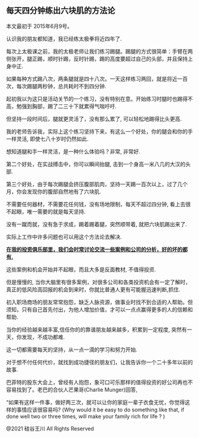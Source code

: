 ## 每天四分钟练出六块肌的方法论

本文最初于 2015年6月9号。

认识我的朋友都知道，我已经练太极拳将近四年了.

每次上太极课之前，我的太极老师让我们练习踢腿。踢腿的方式很简单：手臂在两侧张开，腿正踢，顺时针踢，反时针踢，踢的高度要超过自己的头部，并且保持上身中正.

如果每种方式踢八次，两条腿就是四十八次。一天这样练习两回，就是将近一百次，每次踢腿两秒钟，总共耗时不到四分钟.

起初我以为这只是活动关节的一个练习，没有特别在意。开始练习时腿时也踢得不高，勉强到胸部，踢了二三十下就累得气喘吁吁.

但坚持一段时间后，腿就更灵活了，没有那么累了, 可以轻松地踢得比头更高.

我的老师告诉我，实际上这个练习坚持下来，有这么一个好处，你的腿会和你的手一样灵活, 即使七八十岁时仍然如此.

想知道腿和手一样灵活，是一种什么体验吗？非常, 非常好.

第二个好处，在实战搏击中，你可以瞬间抬腿, 击到一个身高一米八几的大汉的头部.

第三个好处，由于每次踢腿会挤压腹部肌肉，坚持一天踢一百次以上，过了几个月，你会发现你的腹部自然地有了六块肌.

不需要任何器材，不需要花任何钱，没有场地限制，每天不超过四分钟, 看上去很不起眼，唯一需要的就是每天坚持.

没有一蹴而就，没有急于求成，踢着踢着腿，突然顺带着, 就把六块肌踢出来了.

实际上工作中许多问题也可以用这个方法论去解决.

<strong><a href="http://chuan.us/club">
在我的投资俱乐部里，我们会时常讨论交流一些案例和公司的分析，好的坏的都有.</a></strong>

这些案例和机会开始并不起眼，而且大多是反面教材, 不值得投资.

但是慢慢的, 当你大脑里有很多案例，对很多公司和各类投资机会有一定了解时，真正的低风险高回报的机会到来时，你就比普通人更有可能握迅速判断,抓住.

初入职场商场的朋友常常抱怨，缺乏人脉资源，做事业时找不到合适的人帮助。但须知，只有自己首先付出，为他人增加价值，才可以一点点赢得更多的人的信赖和帮助.

当你的经验越来越丰富,信任你的的靠谱朋友越来越多，积累到一定程度, 突然有一天，你发现，不成功都难.

这一切都需要每天的坚持，从一点一滴的学习和努力开始.

对于想不付任何代价，就找到成功捷径的朋友们，让我告诉你一个二十多年以前的故事.

巴菲特的股东大会上，曾经有人抱怨，象可口可乐那样的值得投资的好公司再也不容易找到了。老巴的合伙人芒果哥(Charlie Munger)回答,

“如果有这样一件事，做好两三次，就可以让你的家庭一辈子衣食无忧，你觉得这样的事情应该很容易吗? (Why would it be easy to do
something like that, if done well two or three times, will make your family rich for life ? )

@2021 硅谷王川 All Rights Reserved


